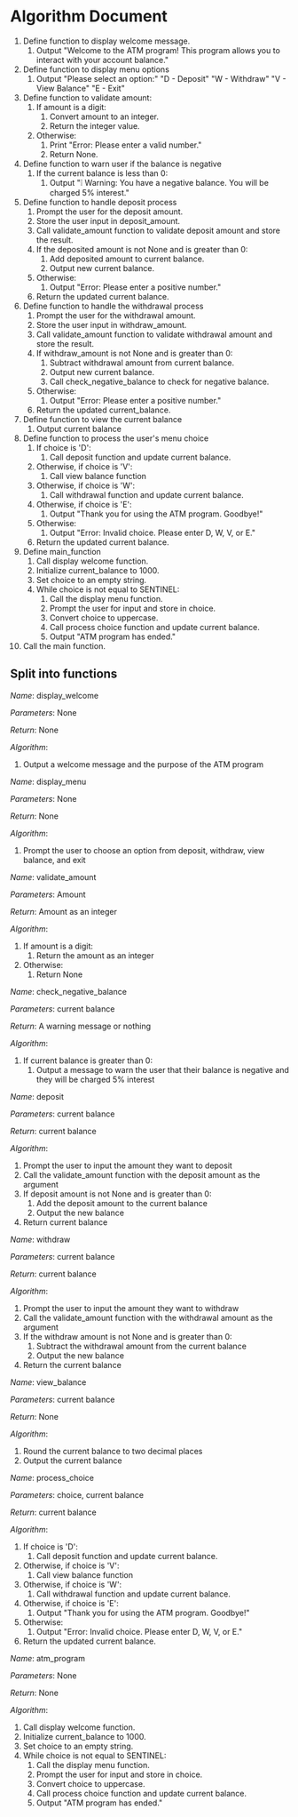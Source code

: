 # Algorithm Document

1. Define function to display welcome message.
   1. Output "Welcome to the ATM program! This program allows you to interact with your account balance."
2. Define function to display menu options
   1. Output "Please select an option:"
          "D - Deposit"
          "W - Withdraw"
          "V - View Balance"
          "E - Exit"
3. Define function to validate amount:
   1. If amount is a digit:
      1. Convert amount to an integer. 
      2. Return the integer value.
   2. Otherwise:
      1. Print "Error: Please enter a valid number."
      2. Return None.
4. Define function to warn user if the balance is negative
   1. If the current balance is less than 0:
      1. Output "❕ Warning: You have a negative balance. You will be charged 5% interest."
5. Define function to handle deposit process
   1. Prompt the user for the deposit amount. 
   2. Store the user input in deposit_amount. 
   3. Call validate_amount function to validate deposit amount and store the result.
   4. If the deposited amount is not None and is greater than 0:
      1. Add deposited amount to current balance. 
      2. Output new current balance.
   5. Otherwise:
      1. Output "Error: Please enter a positive number."
   6. Return the updated current balance.
6. Define function to handle the withdrawal process
   1. Prompt the user for the withdrawal amount. 
   2. Store the user input in withdraw_amount. 
   3. Call validate_amount function to validate withdrawal amount and store the result. 
   4. If withdraw_amount is not None and is greater than 0:
      1. Subtract withdrawal amount from current balance. 
      2. Output new current balance.
      3. Call check_negative_balance to check for negative balance. 
   5. Otherwise:
      1. Output "Error: Please enter a positive number."
   6. Return the updated current_balance.
7. Define function to view the current balance
   1. Output current balance
8. Define function to process the user's menu choice
   1. If choice is 'D':
      1. Call deposit function and update current balance. 
   2. Otherwise, if choice is 'V':
      1. Call view balance function 
   3. Otherwise, if choice is 'W':
      1. Call withdrawal function and update current balance. 
   4. Otherwise, if choice is 'E':
      1. Output "Thank you for using the ATM program. Goodbye!"
   5. Otherwise:
      1. Output "Error: Invalid choice. Please enter D, W, V, or E."
   6. Return the updated current balance.
9. Define main_function
   1. Call display welcome function. 
   2. Initialize current_balance to 1000. 
   3. Set choice to an empty string. 
   4. While choice is not equal to SENTINEL:
      1. Call the display menu function. 
      2. Prompt the user for input and store in choice. 
      3. Convert choice to uppercase. 
      4. Call process choice function and update current balance. 
      5. Output "ATM program has ended."
10. Call the main function. 

## Split into functions

*Name*: display_welcome

*Parameters*: None

*Return*: None

*Algorithm*:
1. Output a welcome message and the purpose of the ATM program

*Name*: display_menu

*Parameters*: None

*Return*: None

*Algorithm*:
1. Prompt the user to choose an option from deposit, withdraw, view balance, and exit

*Name*: validate_amount

*Parameters*: Amount

*Return*: Amount as an integer

*Algorithm*:
1. If amount is a digit:
   1. Return the amount as an integer
2. Otherwise:
   1. Return None

*Name*: check_negative_balance

*Parameters*: current balance

*Return*: A warning message or nothing

*Algorithm*: 
1. If current balance is greater than 0:
   1. Output a message to warn the user that their balance is negative and they will be charged 5% interest

*Name*: deposit

*Parameters*: current balance

*Return*: current balance

*Algorithm*:
1. Prompt the user to input the amount they want to deposit
2. Call the validate_amount function with the deposit amount as the argument
3. If deposit amount is not None and is greater than 0:
   1. Add the deposit amount to the current balance
   2. Output the new balance
4. Return current balance

*Name*: withdraw

*Parameters*: current balance

*Return*: current balance

*Algorithm*: 
1. Prompt the user to input the amount they want to withdraw
2. Call the validate_amount function with the withdrawal amount as the argument
3. If the withdraw amount is not None and is greater than 0:
   1. Subtract the withdrawal amount from the current balance
   2. Output the new balance
4. Return the current balance

*Name*: view_balance

*Parameters*: current balance

*Return*: None

*Algorithm*:
1. Round the current balance to two decimal places
2. Output the current balance

*Name*: process_choice

*Parameters*: choice, current balance

*Return*: current balance

*Algorithm*: 
1. If choice is 'D':
   1. Call deposit function and update current balance. 
2. Otherwise, if choice is 'V':
   1. Call view balance function 
3. Otherwise, if choice is 'W':
   1. Call withdrawal function and update current balance. 
4. Otherwise, if choice is 'E':
   1. Output "Thank you for using the ATM program. Goodbye!"
5. Otherwise:
   1. Output "Error: Invalid choice. Please enter D, W, V, or E."
6. Return the updated current balance.

*Name*: atm_program

*Parameters*: None

*Return*: None

*Algorithm*:
1. Call display welcome function. 
2. Initialize current_balance to 1000. 
3. Set choice to an empty string. 
4. While choice is not equal to SENTINEL:
   1. Call the display menu function. 
   2. Prompt the user for input and store in choice. 
   3. Convert choice to uppercase. 
   4. Call process choice function and update current balance. 
   5. Output "ATM program has ended." 